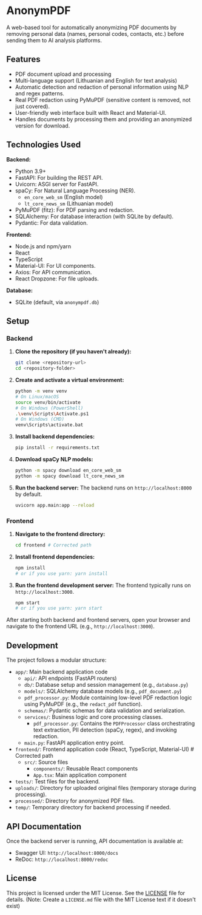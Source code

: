 # AnonymPDF

A web-based tool for automatically anonymizing PDF documents by removing personal data (names, personal codes, contacts, etc.) before sending them to AI analysis platforms.

## Features

- PDF document upload and processing
- Multi-language support (Lithuanian and English for text analysis)
- Automatic detection and redaction of personal information using NLP and regex patterns.
- Real PDF redaction using PyMuPDF (sensitive content is removed, not just covered).
- User-friendly web interface built with React and Material-UI.
- Handles documents by processing them and providing an anonymized version for download.

## Technologies Used

**Backend:**
- Python 3.9+
- FastAPI: For building the REST API.
- Uvicorn: ASGI server for FastAPI.
- spaCy: For Natural Language Processing (NER).
  - `en_core_web_sm` (English model)
  - `lt_core_news_sm` (Lithuanian model)
- PyMuPDF (fitz): For PDF parsing and redaction.
- SQLAlchemy: For database interaction (with SQLite by default).
- Pydantic: For data validation.

**Frontend:**
- Node.js and npm/yarn
- React
- TypeScript
- Material-UI: For UI components.
- Axios: For API communication.
- React Dropzone: For file uploads.

**Database:**
- SQLite (default, via `anonympdf.db`)

## Setup

### Backend

1. **Clone the repository (if you haven't already):**
   ```bash
   git clone <repository-url>
   cd <repository-folder>
   ```

2. **Create and activate a virtual environment:**
   ```bash
   python -m venv venv
   # On Linux/macOS
   source venv/bin/activate
   # On Windows (PowerShell)
   .\venv\Scripts\Activate.ps1
   # On Windows (CMD)
   venv\Scripts\activate.bat
   ```

3. **Install backend dependencies:**
   ```bash
   pip install -r requirements.txt
   ```

4. **Download spaCy NLP models:**
   ```bash
   python -m spacy download en_core_web_sm
   python -m spacy download lt_core_news_sm
   ```

5. **Run the backend server:**
   The backend runs on `http://localhost:8000` by default.
   ```bash
   uvicorn app.main:app --reload
   ```

### Frontend

1. **Navigate to the frontend directory:**
   ```bash
   cd frontend # Corrected path
   ```

2. **Install frontend dependencies:**
   ```bash
   npm install
   # or if you use yarn: yarn install
   ```

3. **Run the frontend development server:**
   The frontend typically runs on `http://localhost:3000`.
   ```bash
   npm start
   # or if you use yarn: yarn start
   ```

After starting both backend and frontend servers, open your browser and navigate to the frontend URL (e.g., `http://localhost:3000`).

## Development

The project follows a modular structure:

- `app/`: Main backend application code
  - `api/`: API endpoints (FastAPI routers)
  - `db/`: Database setup and session management (e.g., `database.py`)
  - `models/`: SQLAlchemy database models (e.g., `pdf_document.py`)
  - `pdf_processor.py`: Module containing low-level PDF redaction logic using PyMuPDF (e.g., the `redact_pdf` function).
  - `schemas/`: Pydantic schemas for data validation and serialization.
  - `services/`: Business logic and core processing classes.
    - `pdf_processor.py`: Contains the `PDFProcessor` class orchestrating text extraction, PII detection (spaCy, regex), and invoking redaction.
  - `main.py`: FastAPI application entry point.
- `frontend/`: Frontend application code (React, TypeScript, Material-UI) # Corrected path
  - `src/`: Source files
    - `components/`: Reusable React components
    - `App.tsx`: Main application component
- `tests/`: Test files for the backend.
- `uploads/`: Directory for uploaded original files (temporary storage during processing).
- `processed/`: Directory for anonymized PDF files.
- `temp/`: Temporary directory for backend processing if needed.

## API Documentation

Once the backend server is running, API documentation is available at:
- Swagger UI: `http://localhost:8000/docs`
- ReDoc: `http://localhost:8000/redoc`

## License

This project is licensed under the MIT License. See the [LICENSE](LICENSE.md) file for details.
(Note: Create a `LICENSE.md` file with the MIT License text if it doesn't exist)
